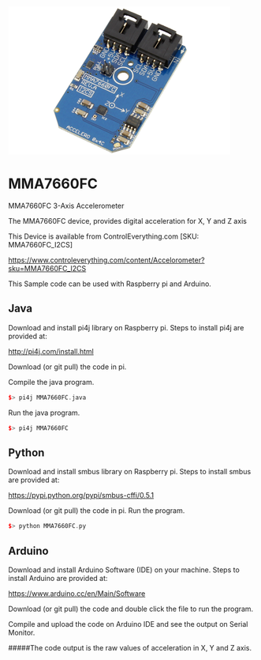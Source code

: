 [![MMA7660FC](MMA7660FC_I2CS.png)](https://www.controleverything.com/content/Accelorometer?sku=MMA7660FC_I2CS)
# MMA7660FC
MMA7660FC 3-Axis Accelerometer

The MMA7660FC device, provides digital acceleration for X, Y and Z axis

This Device is available from ControlEverything.com [SKU: MMA7660FC_I2CS]

https://www.controleverything.com/content/Accelorometer?sku=MMA7660FC_I2CS

This Sample code can be used with Raspberry pi and Arduino.

## Java
Download and install pi4j library on Raspberry pi. Steps to install pi4j are provided at:

http://pi4j.com/install.html

Download (or git pull) the code in pi.

Compile the java program.
```cpp
$> pi4j MMA7660FC.java
```

Run the java program.
```cpp
$> pi4j MMA7660FC
```

## Python
Download and install smbus library on Raspberry pi. Steps to install smbus are provided at:

https://pypi.python.org/pypi/smbus-cffi/0.5.1

Download (or git pull) the code in pi. Run the program.

```cpp
$> python MMA7660FC.py
```

## Arduino
Download and install Arduino Software (IDE) on your machine. Steps to install Arduino are provided at:

https://www.arduino.cc/en/Main/Software

Download (or git pull) the code and double click the file to run the program.

Compile and upload the code on Arduino IDE and see the output on Serial Monitor.

#####The code output is the raw values of acceleration in X, Y and Z axis.
